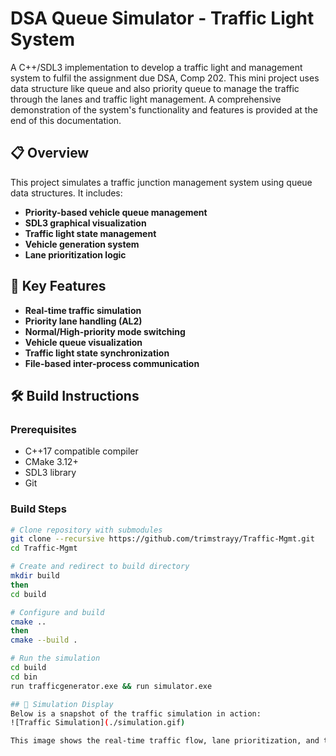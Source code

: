 # DSA Queue Simulator - Traffic Light System

A C++/SDL3 implementation to develop a traffic light and management system to fulfil the assignment due DSA, Comp 202.
This mini project uses data structure like queue and also priority queue to manage the traffic through the lanes and traffic light management.
A comprehensive demonstration of the system's functionality and features is provided at the end of this documentation.

## 📋 Overview
This project simulates a traffic junction management system using queue data structures. It includes:
- **Priority-based vehicle queue management**
- **SDL3 graphical visualization**
- **Traffic light state management**
- **Vehicle generation system**
- **Lane prioritization logic**

## 🎑 Key Features
- **Real-time traffic simulation**
- **Priority lane handling (AL2)**
- **Normal/High-priority mode switching**
- **Vehicle queue visualization**
- **Traffic light state synchronization**
- **File-based inter-process communication**

## 🛠️ Build Instructions

### Prerequisites
- C++17 compatible compiler
- CMake 3.12+
- SDL3 library
- Git

### Build Steps
```bash
# Clone repository with submodules
git clone --recursive https://github.com/trimstrayy/Traffic-Mgmt.git
cd Traffic-Mgmt

# Create and redirect to build directory
mkdir build 
then
cd build

# Configure and build
cmake .. 
then 
cmake --build .

# Run the simulation
cd build 
cd bin
run trafficgenerator.exe && run simulator.exe

## 🎥 Simulation Display
Below is a snapshot of the traffic simulation in action:
![Traffic Simulation](./simulation.gif)

This image shows the real-time traffic flow, lane prioritization, and traffic light management.